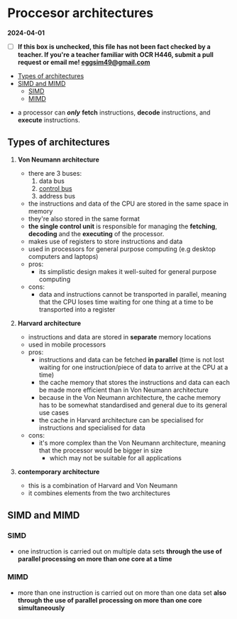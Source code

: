 # Proccesor architectures

**2024-04-01**

- [ ] **If this box is unchecked, this file has not been fact checked by a teacher. If you're a teacher familiar with OCR H446, submit a pull request or email me! <eggsim49@gmail.com>**

<!-- vim-markdown-toc GFM -->

* [Types of architectures](#types-of-architectures)
* [SIMD and MIMD](#simd-and-mimd)
    * [SIMD](#simd)
    * [MIMD](#mimd)

<!-- vim-markdown-toc -->

- a processor can ***only*** **fetch** instructions, **decode** instructions, and **execute** instructions.

## Types of architectures

1. **Von Neumann architecture**
    - there are 3 buses:
        1. data bus
        2. [control bus](./PROCESSOR-COMPONENTS.md#control-bus)
        3. address bus
    - the instructions and data of the CPU are stored in the same space in memory
    - they're also stored in the same format
    - **the single control unit** is responsible for managing the **fetching**, **decoding** and the **executing** of the processor.
    - makes use of registers to store instructions and data
    - used in processors for general purpose computing (e.g desktop computers and laptops)
    - pros:
        - its simplistic design makes it well-suited for general purpose computing
    - cons:
        - data and instructions cannot be transported in parallel, meaning that the CPU loses time waiting for one thing at a time to be transported into a register

1. **Harvard architecture**
    - instructions and data are stored in **separate** memory locations
    - used in mobile processors
    - pros:
        - instructions and data can be fetched **in parallel** (time is not lost waiting for one instruction/piece of data to arrive at the CPU at a time)
        - the cache memory that stores the instructions and data can each be made more efficient than in Von Neumann architecture
        - because in the Von Neumann architecture, the cache memory has to be somewhat standardised and general due to its general use cases
        - the cache in Harvard architecture can be specialised for instructions and specialised for data
    - cons:
        - it's more complex than the Von Neumann architecture, meaning that the processor would be bigger in size
            - which may not be suitable for all applications

1. **contemporary architecture**
    - this is a combination of Harvard and Von Neumann
    - it combines elements from the two architectures

## SIMD and MIMD

### SIMD

- one instruction is carried out on multiple data sets **through the use of parallel processing on more than one core at a time**

### MIMD

- more than one instruction is carried out on more than one data set **also through the use of parallel processing on more than one core simultaneously**
